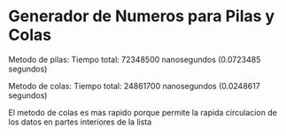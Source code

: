 # Generador de Numeros para Pilas y Colas

Metodo de pilas:
Tiempo total: 72348500 nanosegundos (0.0723485 segundos)

Metodo de colas:
Tiempo total: 24861700 nanosegundos (0.0248617 segundos)

El metodo de colas es mas rapido porque permite la rapida circulacion
de los datos en partes interiores de la lista
 
